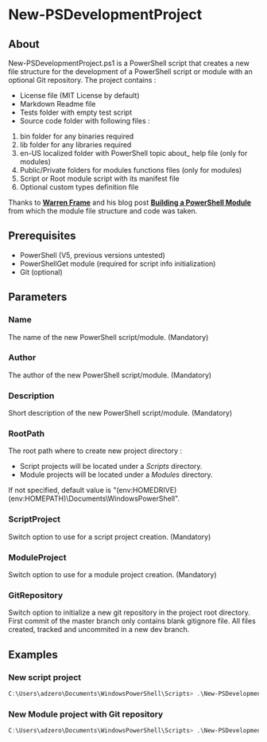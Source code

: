 ﻿# New-PSDevelopmentProject

## About

New-PSDevelopmentProject.ps1 is a PowerShell script that creates a new file structure for the development of a PowerShell script or module with an optional Git repository.
The project contains :

- License file (MIT License by default)
- Markdown Readme file
- Tests folder with empty test script
- Source code folder with following files :

1. bin folder for any binaries required
2. lib folder for any libraries required
3. en-US localized folder with PowerShell topic about_ help file (only for modules)
4. Public/Private folders for modules functions files (only for modules)
5. Script or Root module script with its manifest file
6. Optional custom types definition file

Thanks to **[Warren Frame](https://github.com/RamblingCookieMonster)** and his blog post **[Building a PowerShell Module](http://ramblingcookiemonster.github.io/Building-A-PowerShell-Module)** from which the module file structure and code was taken.

## Prerequisites

- PowerShell (V5, previous versions untested)
- PowerShellGet module (required for script info initialization)
- Git (optional)

## Parameters

### Name

The name of the new PowerShell script/module. (Mandatory)

### Author

The author of the new PowerShell script/module. (Mandatory)

### Description

Short description of the new PowerShell script/module.  (Mandatory)

### RootPath

The root path where to create new project directory :

- Script projects will be located under a _Scripts_ directory.
- Module projects will be located under a _Modules_ directory.

If not specified, default value is "$($env:HOMEDRIVE)$($env:HOMEPATH)\Documents\WindowsPowerShell\".

### ScriptProject

Switch option to use for a script project creation. (Mandatory)

### ModuleProject

Switch option to use for a module project creation. (Mandatory)

### GitRepository

Switch option to initialize a new git repository in the project root directory.
First commit of the master branch only contains blank gitignore file.
All files created, tracked and uncommited in a new dev branch.

## Examples

### New script project

```powershell
C:\Users\adzero\Documents\WindowsPowerShell\Scripts> .\New-PSDevelopmentProject.ps1 -Name HelloWorldScript -Author  AdZero -Description "A little script to say Hello !" -RootPath "C:\Users\AdZero\Documents\WindowsPowerShell\dev" -ScriptProject
```

### New Module project with Git repository

```powershell
C:\Users\adzero\Documents\WindowsPowerShell\Scripts> .\New-PSDevelopmentProject.ps1 -Name DemoModule -Author  AdZero -Description "A new PS module" -RootPath "C:\Users\AdZero\Documents\WindowsPowerShell\dev" -ModuleProject -GitRepository
```